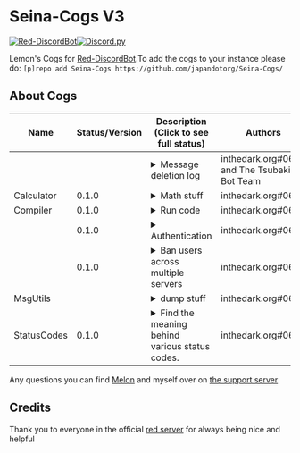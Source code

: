 # Seina-Cogs V3
[![Red-DiscordBot](https://img.shields.io/badge/Red--DiscordBot-V3-red.svg)](https://github.com/Cog-Creators/Red-DiscordBot)[![Discord.py](https://img.shields.io/badge/Discord.py-rewrite-blue.svg)](https://github.com/Rapptz/discord.py/tree/rewrite)

Lemon's Cogs for [Red-DiscordBot](https://github.com/Cog-Creators/Red-DiscordBot/tree/V3/develop).To add the cogs to your instance please do: `[p]repo add Seina-Cogs https://github.com/japandotorg/Seina-Cogs/`
## About Cogs
| Name        | Status/Version   | Description (Click to see full status)                                                                                           | Authors                                     |
|-------------|------------------|----------------------------------------------------------------------------------------------------------------------------------|---------------------------------------------|
|             |                  | <details><summary>Message deletion log</summary>Stores message edits and deletions.</details>                                    | inthedark.org#0666 and The Tsubaki Bot Team |
| Calculator  | 0.1.0            | <details><summary>Math stuff</summary>Math stuff</details>                                                                       | inthedark.org#0666                          |
| Compiler    | 0.1.0            | <details><summary>Run code</summary>Run code using the TIO api.</details>                                                        | inthedark.org#0666                          |
|             | 0.1.0            | <details><summary>Authentication</summary>Set up authentication for admins for other cogs via tsutils.</details>                 | inthedark.org#0666                          |
|             | 0.1.0            | <details><summary>Ban users across multiple servers</summary>Allows bot owners to make global bans across servers.</details>     | inthedark.org#0666                          |
| MsgUtils    |                  | <details><summary>dump stuff</summary>Useful message utilities.</details>                                                        | inthedark.org#0666                          |
| StatusCodes | 0.1.0            | <details><summary>Find the meaning behind various status codes.</summary>Find the meaning behind various status codes.</details> | inthedark.org#0666                          |

Any questions you can find [Melon](https://discord.com/oauth2/authorize?client_id=808706062013825036&scope=bot&permissions=1099511627767%20applications.commands) and myself over on [the support server](https://discord.gg/mXfYuMy92r)
## Credits
Thank you to everyone in the official [red server](https://discord.gg/red) for always being nice and helpful